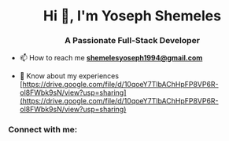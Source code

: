 <h1 align="center">Hi 👋, I'm Yoseph Shemeles</h1>
<h3 align="center">A Passionate Full-Stack Developer</h3>

- 📫 How to reach me **shemelesyoseph1994@gmail.com**

- 📄 Know about my experiences [https://drive.google.com/file/d/10qoeY7TlbAChHpFP8VP6R-ol8FWbk9sN/view?usp=sharing](https://drive.google.com/file/d/10qoeY7TlbAChHpFP8VP6R-ol8FWbk9sN/view?usp=sharing)

<h3 align="left">Connect with me:</h3>
<p align="left">
</p>

